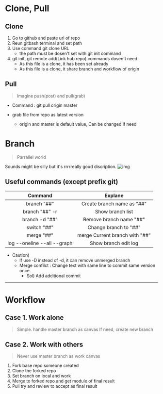 # Clone, Pull

## Clone

1. Go to github and paste url of repo
2. Reun gitbash terminal and set path
3. Use command git clone URL
   - the path must be dosen't set with git init command
4. git init, git remote add(Link hub repo) commands dosen't need
   - As this file is a clone, it has been set already
   - As this file is a clone, it share branch and workflow of origin

## Pull

> Imagine push(post) and pull(grab)

- Command : git pull origin master
- grab file from repo as latest version

  - origin and master is default value, Can be changed if need

# Branch

> Parrallel world

Sounds might be silly but it's rrrrreally good discription.
![img](https://hphk-edu.notion.site/image/https%3A%2F%2Fs3-us-west-2.amazonaws.com%2Fsecure.notion-static.com%2Fd6378065-5864-4832-8122-0fde3eb4f6ec%2FUntitled.png?table=block&id=c1098d7b-0ae2-4c68-befe-ece29a09f197&spaceId=f7ab64f0-6613-4035-b609-06b6865d9b61&width=1940&userId=&cache=v2)

## Useful commands (except prefix git)

|           Command           |            Explane             |
| :-------------------------: | :----------------------------: |
|         branch "##"         |   Create branch name as "##"   |
|       branch "##" -r        |        Show branch list        |
|       branch -d "##"        |    Remove branch name "##"     |
|         switch "##"         |     Change branch to "##"      |
|         merge "##"          | merge Current branch with "##" |
| log --oneline --all --graph |      Show branch edit log      |

- Caution)
  - If use -D instead of -d, it can remove unmerged branch
  - Merge confilct : Change text with same line to commit same version once.
    - Sol) Add additional commit

---

# Workflow

## Case 1. Work alone

> Simple. handle master branch as canvas
> If need, create new branch

## Case 2. Work with others

> Never use master branch as work canvas

1. Fork base repo someone created
2. Clone the forked repo
3. Set branch on local and work
4. Merge to forked repo and get module of final result
5. Pull try and review to accept as final result
